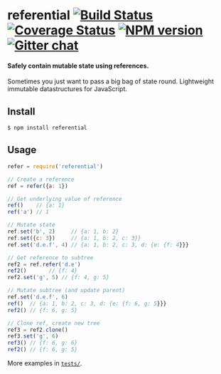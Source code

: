 # referential [![Build Status][travis-image]][travis-url] [![Coverage Status][coveralls-image]][coveralls-url] [![NPM version][npm-image]][npm-url]  [![Gitter chat][gitter-image]][gitter-url]
#### Safely contain mutable state using references.

Sometimes you just want to pass a big bag of state round. Lightweight immutable datastructures for JavaScript.

## Install
```bash
$ npm install referential
```

## Usage
```javascript
refer = require('referential')

// Create a reference
ref = refer({a: 1})

// Get underlying value of reference
ref()    // {a: 1}
ref('a') // 1

// Mutate state
ref.set('b', 2)     // {a: 1, b: 2}
ref.set({c: 3})     // {a: 1, b: 2, c: 3}}
ref.set('d.e.f', 4) // {a: 1, b: 2, c: 3, d: {e: {f: 4}}}

// Get reference to subtree
ref2 = ref.refer('d.e')
ref2()       // {f: 4}
ref2.set('g', 5) // {f: 4, g: 5}

// Mutate subtree (and update parent)
ref.set('d.e.f', 6)
ref()  // {a: 1, b: 2, c: 3, d: {e: {f: 6, g: 5}}}
ref2() // {f: 6, g: 5}

// Clone ref, create new tree
ref3 = ref2.clone()
ref3.set('g', 6)
ref3() // {f: 6, g: 6}
ref2() // {f: 6, g: 5}
```

More examples in [`tests/`](tests).

[referential.js]: https://cdn.rawgit.com/zeekay/referential/v0.1.0/referential.min.js
[travis-url]: https://travis-ci.org/zeekay/referential
[travis-image]: https://img.shields.io/travis/zeekay/referential.svg
[coveralls-url]: https://coveralls.io/r/zeekay/referential/
[coveralls-image]: https://img.shields.io/coveralls/zeekay/referential.svg
[npm-url]: https://www.npmjs.com/package/referential
[npm-image]: https://img.shields.io/npm/v/referential.svg
[downloads-image]: https://img.shields.io/npm/dm/referential.svg
[downloads-url]: http://badge.fury.io/js/referential
[gitter-url]: https://gitter.im/zeekay/referential
[gitter-image]: https://img.shields.io/badge/gitter-join_chat-brightgreen.svg
